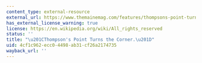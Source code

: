 ```yaml
---
content_type: external-resource
external_url: https://www.themainemag.com/features/thompsons-point-turns-the-corner/
has_external_license_warning: true
license: https://en.wikipedia.org/wiki/All_rights_reserved
status: ''
title: "\u201CThompson's Point Turns the Corner.\u201D"
uid: 4cf1c962-ecc0-4498-ab31-cf26a2174735
wayback_url: ''
---
```

